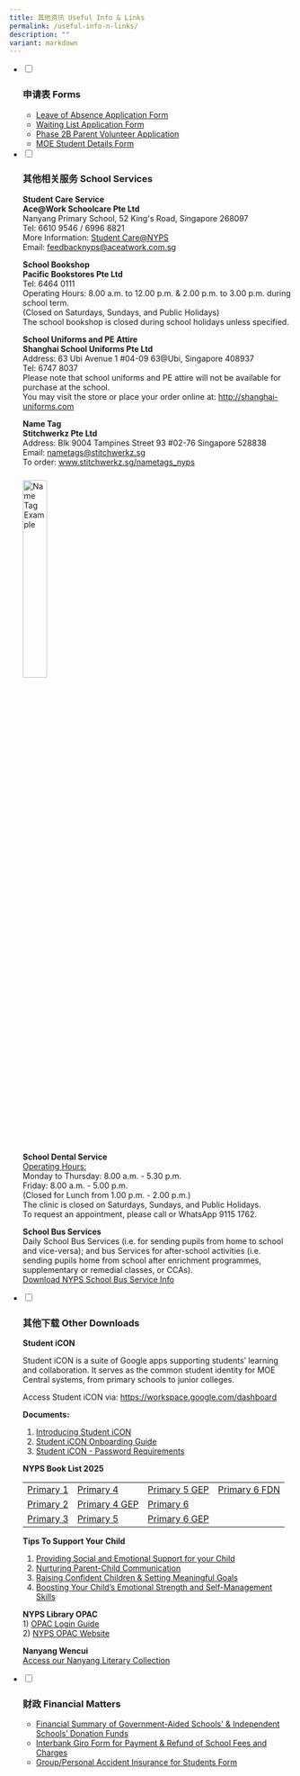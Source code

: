 ```yaml
---
title: 其他资讯 Useful Info & Links
permalink: /useful-info-n-links/
description: ""
variant: markdown
---
```

<ul class="jekyllcodex_accordion">

  
  <li>
    <input id="accordion1" type="checkbox">
    <label for="accordion1"><h3>申请表 Forms</h3></label>
    <div>
      <ul>
        <li><a href="https://form.gov.sg/67caa86c294570caebe4537d" rel="noopener" target="_blank">Leave of Absence Application Form</a></li>
        <li><a href="https://form.gov.sg/67caa90a242cb9b8c3c85316" rel="noopener" target="_blank">Waiting List Application Form</a></li>
        <li><a href="https://form.gov.sg/67caa9a2ab04850beb0a1ea2" rel="noopener" target="_blank">Phase 2B Parent Volunteer Application</a></li>
        <li><a href="https://pg.moe.edu.sg/forms/sdf" rel="noopener" target="_blank">MOE Student Details Form</a></li>
      </ul>
    </div>
  </li>

  
  <li>
    <input id="accordion2" type="checkbox">
    <label for="accordion2"><h3>其他相关服务 School Services</h3></label>
    <div>
      <p><strong>Student Care Service</strong><br>
      <strong>Ace@Work Schoolcare Pte Ltd</strong><br>
      Nanyang Primary School, 52 King's Road, Singapore 268097<br>
      Tel: 6610 9546 / 6996 8821<br>
      More Information: <a rel="noopener" target="_blank" href="https://www.aceatwork.com.sg/ace268097">Student Care@NYPS</a><br>
      Email: <a href="mailto:feedbacknyps@aceatwork.com.sg">feedbacknyps@aceatwork.com.sg</a></p>
      <p><strong>School Bookshop</strong><br>
      <strong>Pacific Bookstores Pte Ltd</strong><br>
      Tel: 6464 0111<br>
      Operating Hours: 8.00 a.m. to 12.00 p.m. &amp; 2.00 p.m. to 3.00 p.m. during school term.<br>
      (Closed on Saturdays, Sundays, and Public Holidays)<br>
      The school bookshop is closed during school holidays unless specified.</p>
      <p><strong>School Uniforms and PE Attire</strong><br>
      <strong>Shanghai School Uniforms Pte Ltd</strong><br>
      Address: 63 Ubi Avenue 1 #04-09 63@Ubi, Singapore 408937<br>
      Tel: 6747 8037<br>
      Please note that school uniforms and PE attire will not be available for purchase at the school.<br>
      You may visit the store or place your order online at:
      <a rel="noopener" target="_blank" href="http://shanghai-uniforms.com">http://shanghai-uniforms.com</a></p>
      <p><strong>Name Tag</strong><br>
      <strong>Stitchwerkz Pte Ltd</strong><br>
      Address: Blk 9004 Tampines Street 93 #02-76 Singapore 528838<br>
      Email: <a href="mailto:nametags@stitchwerkz.sg">nametags@stitchwerkz.sg</a><br>
      To order: <a rel="noopener" target="_blank" href="http://www.stitchwerkz.sg/nametags_nyps">www.stitchwerkz.sg/nametags_nyps</a></p>
      <img style="width:30%; margin: 10px 0;" alt="Name Tag Example" src="https://www.nyps.moe.edu.sg/images/name%20tag.png">
      <p><strong>School Dental Service</strong><br>
      <u>Operating Hours:</u><br>
      Monday to Thursday: 8.00 a.m. - 5.30 p.m.<br>
      Friday: 8.00 a.m. - 5.00 p.m.<br>
      (Closed for Lunch from 1.00 p.m. - 2.00 p.m.)<br>
      The clinic is closed on Saturdays, Sundays, and Public Holidays.<br>
      To request an appointment, please call or WhatsApp 9115 1762.</p>
      <p><strong>School Bus Services</strong><br>
     Daily School Bus Services (i.e. for sending pupils from home to school and vice-versa); and bus Services for after-school activities (i.e. sending pupils home from school after enrichment programmes, supplementary or remedial classes, or CCAs).<br>
      <a href="/files/NYPS_SCH_BUS_SERVICES_2026_2027.pdf" rel="noopener" target="_blank">Download NYPS School Bus Service Info</a></p>
    </div>
  </li>

  
  <li>
    <input id="accordion3" type="checkbox">
    <label for="accordion3"><h3>其他下载 Other Downloads</h3></label>
    <div>
      <p><strong>Student iCON</strong></p>
      <p>Student iCON is a suite of Google apps supporting students’ learning and collaboration. It serves as the common student identity for MOE Central systems, from primary schools to junior colleges.</p>
      <p>Access Student iCON via:
      <a href="https://workspace.google.com/dashboard" rel="noopener" target="_blank">https://workspace.google.com/dashboard</a></p>
      <p><strong>Documents:</strong></p>
      <ol>
        <li><a href="/files/StudentLearningSpace/introducingstudenticon.pdf" rel="noopener" target="_blank">Introducing Student iCON</a></li>
        <li><a href="/files/StudentLearningSpace/studenticononboardingguide.pdf" rel="noopener" target="_blank">Student iCON Onboarding Guide</a></li>
        <li><a href="/files/StudentLearningSpace/studenticononboardingguide.pdf" rel="noopener" target="_blank">Student iCON - Password Requirements</a></li>
      </ol>
      <p><strong>NYPS Book List 2025</strong></p>
      <table>
        <tbody>
          <tr>
            <td><a href="/files/Booklist/2025P1.pdf" rel="noopener" target="_blank">Primary 1</a></td>
            <td><a href="/files/Booklist/2025P4.pdf" rel="noopener" target="_blank">Primary 4</a></td>
            <td><a href="/files/Booklist/2025P5GEP.pdf" rel="noopener" target="_blank">Primary 5 GEP</a></td>
            <td><a href="/files/Booklist/2025P6FDN.pdf" rel="noopener" target="_blank">Primary 6 FDN</a></td>
          </tr>
          <tr>
            <td><a href="/files/Booklist/2025P2.pdf" rel="noopener" target="_blank">Primary 2</a></td>
            <td><a href="/files/Booklist/2025P4GEP.pdf" rel="noopener" target="_blank">Primary 4 GEP</a></td>
            <td><a href="/files/Booklist/2025P6.pdf" rel="noopener" target="_blank">Primary 6</a></td>
            <td>&nbsp;</td>
          </tr>
          <tr>
            <td><a href="/files/Booklist/2025P3.pdf" rel="noopener" target="_blank">Primary 3</a></td>
            <td><a href="/files/Booklist/2025P5.pdf" rel="noopener" target="_blank">Primary 5</a></td>
            <td><a href="/files/Booklist/2025P6GEP.pdf" rel="noopener" target="_blank">Primary 6 GEP</a></td>
            <td>&nbsp;</td>
          </tr>
        </tbody>
      </table>
      <p><strong>Tips To Support Your Child</strong></p>
      <ol>
        <li><a href="/files/Tipstosupportyourchild/overviewofparentengagementresourcesposters_i.pdf">Providing Social and Emotional Support for your Child</a></li>
        <li><a href="/files/Tipstosupportyourchild/nurturingparentchildcommunication.pdf">Nurturing Parent-Child Communication</a></li>
        <li><a href="/files/Tipstosupportyourchild/raisingconfidentchildrennsettingmeaningfulgoals.pdf">Raising Confident Children &amp; Setting Meaningful Goals</a></li>
        <li><a href="/files/Tipstosupportyourchild/boostingyourchildemotionalstrenghtandselfmanagementskills.pdf">Boosting Your Child’s Emotional Strength and Self-Management Skills</a></li>
      </ol>
      <p><strong>NYPS Library OPAC</strong><br>
      1) <a href="/files/For%20NYPS%20webpage%20OPAC%20login%20guide.pdf" rel="noopener" target="_blank">OPAC Login Guide</a><br>
      2) <a href="https://schoolibrary.moe.edu.sg/nanyangpri" rel="noopener" target="_blank">NYPS OPAC Website</a></p>
      <p><strong>Nanyang Wencui</strong><br>
      <a href="https://sites.google.com/moe.edu.sg/wencui/2025%E5%B9%B4?authuser=0" rel="noopener" target="_blank">Access our Nanyang Literary Collection</a></p>
    </div>
  </li>

  
  <li>
    <input id="accordion4" type="checkbox">
    <label for="accordion4"><h3>财政 Financial Matters</h3></label>
    <div>
      <ul>
        <li><a href="https://www.moe.gov.sg/about-us/organisation-structure/fpd/financial-summary" rel="noopener" target="_blank">Financial Summary of Government-Aided Schools' &amp; Independent Schools’ Donation Funds</a></li>
        <li><a href="https://www.nyps.moe.edu.sg/files/Application%20Form%20for%20Interbank%20Giro%20(for%20Payment%20&amp;%20Refund%20of%20School%20Fees%20and%20Charges).pdf" rel="noopener" target="_blank">Interbank Giro Form for Payment &amp; Refund of School Fees and Charges</a></li>
        <li><a href="https://www.income.com.sg/studentgpa" rel="noopener" target="_blank">Group/Personal Accident Insurance for Students Form</a></li>
      </ul>
    </div>
  </li>

</ul>